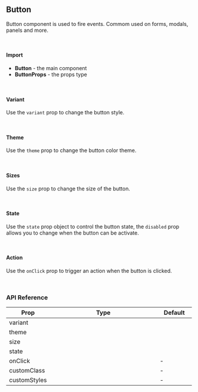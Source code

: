 ## Button

Button component is used to fire events. Commom used on forms, modals, panels and more.

<div>
<LeSourceButton url="https://github.com/hiimlex/leux/tree/main/src/components/Button"></LeSourceButton>
</div>

<br/>

#### Import

<div><ButtonImportPreview></ButtonImportPreview></div>

- **Button** - the main component
- **ButtonProps** - the props type

<br/>

#### Variant

Use the `variant` prop to change the button style.

<div><ButtonVariantPreview></ButtonVariantPreview></div>

<br/>

#### Theme

Use the `theme` prop to change the button color theme.

<div><ButtonThemePreview></ButtonThemePreview><div>

<br/>

#### Sizes

Use the `size` prop to change the size of the button.

<div><ButtonSizePreview></ButtonSizePreview></div>

<br/>

#### State

Use the `state` prop object to control the button state, the `disabled` prop allows you to change when the button can be activate.

<div><ButtonStatePreview></ButtonStatePreview></div>

<br/>

#### Action

Use the `onClick` prop to trigger an action when the button is clicked.

<div><ButtonActionPreview></ButtonActionPreview></div>

<br/>

### API Reference

<div>
<table>
<thead>
<tr>
<th width="10%">Prop</th>
<th width="70%">Type</th>
<th width="20%">Default</th>
</tr>
</thead>
<tbody>
<tr>
<td>variant</td>
<td><LeHighlighter language="tsx" code="'filled' | 'outlined' | 'ghost'" style="soft" copy="'off'"></LeHighlighter></td>
<td><LeHighlighter language="tsx" code="'filled'" style="soft" copy="'off'"></td>
</tr>
<tr>
<td>theme</td>
<td><LeHighlighter language="tsx" code="'primary' | 'secondary' | 'success' | 'danger' | 'warning' | 'default'" style="soft" copy="'off'"></LeHighlighter></td>
<td><LeHighlighter language="tsx" code="'primary'" style="soft" copy="'off'"></td>
</tr>
<tr>
<td>size</td>
<td><LeHighlighter language="tsx" code="'small' | 'medium' | 'large'" style="soft" copy="'off'"></LeHighlighter></td>
<td><LeHighlighter language="tsx" code="'medium'" style="soft" copy="'off'"></td>
</tr>
<tr>
<td>state</td>
<td><LeHighlighter language="tsx" code="{ disabled: boolean }" style="soft" copy="'off'"></LeHighlighter></td>
<td><LeHighlighter language="tsx" code="{}" style="soft" copy="'off'"></td>
</tr>
<tr>
<td>onClick</td>
<td><LeHighlighter language="tsx" code="() => void" style="soft" copy="'off'"></LeHighlighter></td>
<td>-</td>
</tr>
<tr>
<td>customClass</td>
<td><LeHighlighter code="string" language="tsx" style="soft" copy="'off'"></LeHighlighter></td>
<td>-</td>
</tr>
<tr>
<td>customStyles</td>
<td><LeHighlighter code="React.CSSProperties" language="tsx" style="soft" copy="'off'"></LeHighlighter></td>
<td>-</td>
</tr>
</tbody>
</table>
</div>

<br/>
